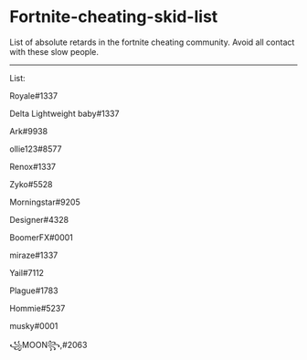 # Fortnite-cheating-skid-list
List of absolute retards in the fortnite cheating community. Avoid all contact with these slow people.

----------------------------------------
List:

Royale#1337

Delta Lightweight baby#1337

Ark#9938

ollie123#8577

Renox#1337

Zyko#5528

Morningstar#9205

Designer#4328

BoomerFX#0001

miraze#1337 

Yail#7112

Plague#1783

Hommie#5237

musky#0001

꧁MOON꧂,#2063
